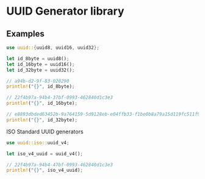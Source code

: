 # UUID Generator library

## Examples

```rust
use uuid::{uuid8, uuid16, uuid32};

let id_8byte = uuid8();
let id_16byte = uuid16();
let id_32byte = uuid32();

// a94b-d2-9f-83-020290
println!("{}", id_8byte);

// 22f4b97a-94b4-37bf-0993-462840d1c3e3
println!("{}", id_16byte);

// e8893dbded63452b-9a764159-5d9128eb-e04ffb33-f1be0b8a79a15d119fc511f9
println!("{}", id_32byte);
```

ISO Standard UUID generators

```rust
use uuid::iso::uuid_v4;

let iso_v4_uuid = uuid_v4();

// 22f4b97a-94b4-47bf-0993-462840d1c3e3
println!("{}", iso_v4_uuid);
```
